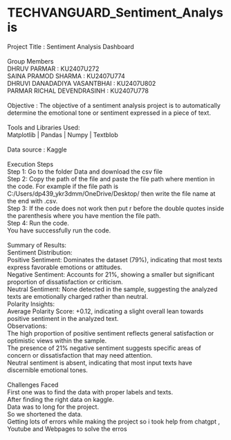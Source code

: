# TECHVANGUARD_Sentiment_Analysis
Project Title : Sentiment Analysis Dashboard
<br>
<br>
Group Members
<br>
DHRUV PARMAR : KU2407U272
<br>
SAINA PRAMOD SHARMA : KU2407U774
<br>
DHRUVI DANADADIYA VASANTBHAI : KU2407U802
<br>
PARMAR RICHAL DEVENDRASINH : KU2407U778
<br>
<br>
Objective : The objective of a sentiment analysis project is to automatically determine the emotional tone or sentiment expressed in a piece of text.
<br>
<br>
Tools and Libraries Used:
<br>
Matplotlib | Pandas | Numpy | Textblob
<br>
<br>
Data source : Kaggle 
<br>
<br>
Execution Steps
<br>
Step 1: Go to the folder Data and download the csv file
<br>
Step 2: Copy the path of the file and paste the file path where mention in the code. For example if the file path is C:/Users/dp439_ykr3dmm/OneDrive/Desktop/ then write the file name at the end with .csv.
<br>
Step 3: If the code does not work then put r before the double quotes inside the parenthesis where you have mention the file path.
<br>
Step 4: Run the code.
<br>
You have successfully run the code.
<br>
<br>
Summary of Results:
<br>
Sentiment Distribution:
<br>
Positive Sentiment: Dominates the dataset (79%), indicating that most texts express favorable emotions or attitudes.
<br>
Negative Sentiment: Accounts for 21%, showing a smaller but significant proportion of dissatisfaction or criticism.
<br>
Neutral Sentiment: None detected in the sample, suggesting the analyzed texts are emotionally charged rather than neutral.
<br>
Polarity Insights:
<br>
Average Polarity Score: +0.12, indicating a slight overall lean towards positive sentiment in the analyzed text.
<br>
Observations:
<br>
The high proportion of positive sentiment reflects general satisfaction or optimistic views within the sample.
<br>
The presence of 21% negative sentiment suggests specific areas of concern or dissatisfaction that may need attention.
<br>
Neutral sentiment is absent, indicating that most input texts have discernible emotional tones.
<br>
<br>
Challenges Faced
<br>
First one was to find the data with proper labels and texts.<br>
After finding the right data on kaggle.<br>
Data was to long for the project.<br>So we shortened the data.<br>Getting lots of errors while making the project so i took help from chatgpt , Youtube and Webpages to solve the erros

